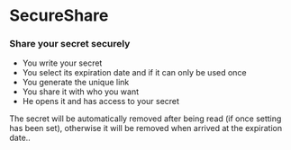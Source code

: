 # SecureShare
### Share your secret securely
- You write your secret
- You select its expiration date and if it can only be used once
- You generate the unique link
- You share it with who you want
- He opens it and has access to your secret

The secret will be automatically removed after being read (if once setting has been set), otherwise it will be removed when arrived at the expiration date..
